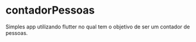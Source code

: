 # contadorPessoas

Simples app utilizando flutter no qual tem o objetivo de ser um contador de pessoas.
 
